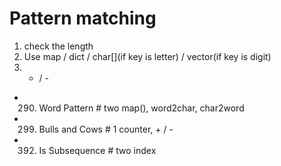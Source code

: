 # Pattern matching
1. check the length
2. Use map / dict / char[](if key is letter) / vector(if key is digit)
3. + / -


- 290. Word Pattern     # two map(), word2char, char2word
- 299. Bulls and Cows   # 1 counter, + / -
- 392. Is Subsequence   # two index


